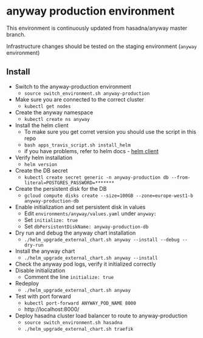 # anyway production environment

This environment is continuously updated from hasadna/anyway master branch.

Infrastructure changes should be tested on the staging environment (`anyway` environment)

## Install

* Switch to the anyway-production environment
  * `source switch_environment.sh anyway-production`
* Make sure you are connected to the correct cluster
  * `kubectl get nodes`
* Create the anyway namespace
  * `kubectl create ns anyway`
* Install the helm client
  * To make sure you get corret version you should use the script in this repo
  * `bash apps_travis_script.sh install_helm`
  * if you have problems, refer to helm docs - [helm client](https://docs.helm.sh/using_helm/#installing-the-helm-client)
* Verify helm installation
  * `helm version`
* Create the DB secret
  * `kubectl create secret generic -n anyway-production db --from-literal=POSTGRES_PASSWORD=*******`
* Create the persistent disk for the DB
  * `gcloud compute disks create --size=100GB --zone=europe-west1-b anyway-production-db`
* Enable initialization and set persistent disk in values
  * Edit `environments/anyway/values.yaml` under `anyway:`
  * Set `initialize: true`
  * Set `dbPersistentDiskName: anyway-production-db`
* Dry run and debug the anyway chart installation
  * `./helm_upgrade_external_chart.sh anyway --install --debug --dry-run`
* Install the anyway chart
  * `./helm_upgrade_external_chart.sh anyway --install`
* Check the anyway pod logs, verify it initialized correctly
* Disable initialization
  * Comment the line `initialize: true`
* Redeploy
  * `./helm_upgrade_external_chart.sh anyway`
* Test with port forward
  * `kubectl port-forward ANYWAY_POD_NAME 8000`
  * http://localhost:8000/
* Deploy hasadna cluster load balancer to route to anyway-production
  * `source switch_environment.sh hasadna`
  * `./helm_upgrade_external_chart.sh traefik`
